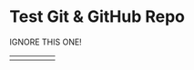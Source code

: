 # Test Git & GitHub Repo

IGNORE THIS ONE!

<table width='100%'>
    <tr>
        <td>
            <a href="https://AhmadAwais.com/"><img src="http://on.ahmda.ws/mtiU/c" alt="" /></a>
        </td>
        <td>
            <a href="https://AhmadAwais.com/"><img src="http://on.ahmda.ws/mtiU/c" alt="" /></a>
        </td>
        <td>
            <a href="https://AhmadAwais.com/"><img src="http://on.ahmda.ws/mtiU/c" alt="" /></a>
        </td>
        <td>
            <a href="https://AhmadAwais.com/"><img src="http://on.ahmda.ws/mtiU/c" alt="" /></a>
        </td>
        <td>
            <a href="https://AhmadAwais.com/"><img src="http://on.ahmda.ws/mtiU/c" alt="" /></a>
        </td>
    </tr>
</table>
